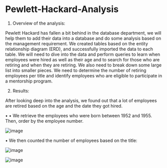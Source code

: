 # Pewlett-Hackard-Analysis

1.	Overview of the analysis: 

Pewlett Hackard has fallen a bit behind in the database department, we will help them to add their data into a database and do some analysis based on the management requirement. We created tables based on the entity relationship diagram (ERD), and successfully imported the data to each table. We will need to dive into the data and perform queries to learn when employees were hired as well as their age and to search for those who are retiring and when they are retiring. We also need to break down some large list into smaller pieces. We need to determine the number of retiring employees per title and identify employees who are eligible to participate in a mentorship program. 

2.	Results: 

After looking deep into the analysis, we found out that a lot of employees are retired based on the age and the date they got hired.

•	•	We retrieve the employees who were born between 1952 and 1955. Then, order by the employee number. 

![image](https://user-images.githubusercontent.com/49285767/198912034-42dfd860-1b97-4071-b4da-9ed26e1d8758.png)

•	We then counted the number of employees based on the title:

![image](https://user-images.githubusercontent.com/49285767/198911882-a5a3f622-48e8-480a-9db2-6a12217e60e9.png)



![image](https://user-images.githubusercontent.com/49285767/198912536-ad59d7a8-4090-4266-b27a-02b88a2a04be.png)





